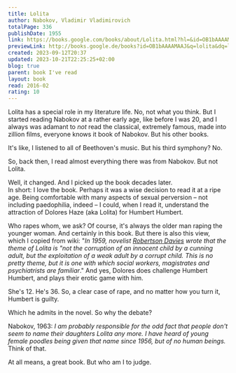 ```yaml
---  
title: Lolita  
author: Nabokov, Vladimir Vladimirovich  
totalPage: 336  
publishDate: 1955  
link: https://books.google.com/books/about/Lolita.html?hl=&id=OB1bAAAAMAAJ  
previewLink: http://books.google.de/books?id=OB1bAAAAMAAJ&q=lolita&dq=lolita&hl=&as_pt=BOOKS&cd=18&source=gbs_api  
created: 2023-09-12T20:37  
updated: 2023-10-21T22:25:25+02:00  
blog: true  
parent: book I've read  
layout: book  
read: 2016-02  
rating: 10  
---  
```

  
Lolita has a special role in my literature life.  No, not what you think.  But I started reading Nabokov at a rather early age, like before I was 20, and I always was adamant to _not_ read the classical, extremely famous, made into zillion films, everyone knows it book of Nabokov.  But his other books.  
  
It's like, I listened to all of Beethoven's music.  But his third symphony?  No.  
  
So, back then, I read almost everything there was from Nabokov.  But not Lolita.  
  
Well, it changed.  And I picked up the book decades later.    
In short: I love the book. Perhaps it was a wise decision to read it at a ripe age.  Being comfortable with many aspects of sexual perversion – not including paedophilia, indeed – I could, when I read it, understand the attraction of Dolores Haze (aka Lolita) for Humbert Humbert.  
  
Who rapes whom, we ask?  Of course, it's always the older man raping the younger woman.  And certainly in this book.  But there is also this view, which I copied from wiki: "_In 1959, novelist [Robertson Davies](https://en.wikipedia.org/wiki/Robertson_Davies "Robertson Davies") wrote that the theme of Lolita is "not the corruption of an innocent child by a cunning adult, but the exploitation of a weak adult by a corrupt child. This is no pretty theme, but it is one with which social workers, magistrates and psychiatrists are familiar_." And yes, Dolores does challenge Humbert Humbert, and plays their erotic game with him.  
  
She's 12.  He's 36.  So, a clear case of rape, and no matter how you turn it, Humbert is guilty.  
  
Which he admits in the novel. So why the debate?  
  
Nabokov, 1963: _I am probably responsible for the odd fact that people don't seem to name their daughters Lolita any more. I have heard of young female poodles being given that name since 1956, but of no human beings._  Think of that.  
  
At all means, a great book.  But who am I to judge.